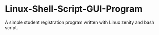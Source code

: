 # Linux-Shell-Script-GUI-Program
A simple student registration program written with Linux zenity and bash script.
